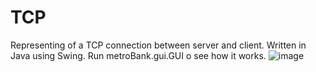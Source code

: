 # TCP
Representing of a TCP connection between server and client.
Written in Java using Swing.
Run metroBank.gui.GUI o see how it works.
![image](https://user-images.githubusercontent.com/72015351/172026604-f298dc74-3500-4045-8175-aed9c67f428f.png)

